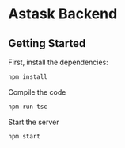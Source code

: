 # Astask Backend
## Getting Started

First, install the dependencies:

```bash
npm install
```

Compile the code

```bash
npm run tsc
```

Start the server

```bash
npm start
```